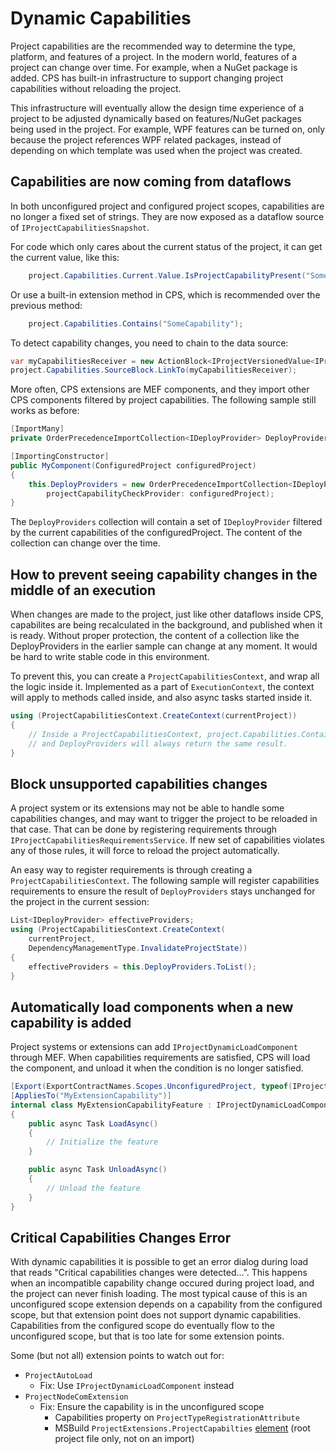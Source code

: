 # Dynamic Capabilities

Project capabilities are the recommended way to determine the type, platform,
and features of a project. In the modern world, features of a project can change over time.
For example, when a NuGet package is added. CPS has built-in infrastructure to support
changing project capabilities without reloading the project.

This infrastructure will eventually allow the design time experience of
a project to be adjusted dynamically based on features/NuGet packages being used in the project.
For example, WPF features can be turned on, only because the project references WPF related packages,
instead of depending on which template was used when the project was created.
 

## Capabilities are now coming from dataflows

In both unconfigured project and configured project scopes, capabilities are no longer a fixed set of strings. 
They are now exposed as a dataflow source of `IProjectCapabilitiesSnapshot`.

For code which only cares about the current status of the project, it can get the current value,
like this:

```csharp
    project.Capabilities.Current.Value.IsProjectCapabilityPresent("SomeCapability");
```

Or use a built-in extension method in CPS, which is recommended over the previous method:

```csharp
    project.Capabilities.Contains("SomeCapability");
```

To detect capability changes, you need to chain to the data source:

```csharp
var myCapabilitiesReceiver = new ActionBlock<IProjectVersionedValue<IProjectCapabilitiesSnapshot>>(...);
project.Capabilities.SourceBlock.LinkTo(myCapabilitiesReceiver);
```

More often, CPS extensions are MEF components, and they import other CPS components filtered by project
capabilities. The following sample still works as before:

```csharp
[ImportMany]
private OrderPrecedenceImportCollection<IDeployProvider> DeployProviders { get; set; }

[ImportingConstructor]
public MyComponent(ConfiguredProject configuredProject)
{
    this.DeployProviders = new OrderPrecedenceImportCollection<IDeployProvider>(
        projectCapabilityCheckProvider: configuredProject);
}       
```

The `DeployProviders` collection will contain a set of `IDeployProvider` filtered by the current capabilities
of the configuredProject. The content of the collection can change over the time. 

## How to prevent seeing capability changes in the middle of an execution

When changes are made to the project, just like other dataflows inside CPS, capabilites are being recalculated
in the background, and published when it is ready. Without proper protection, the content of a collection
like the DeployProviders in the earlier sample can change at any moment. It would be hard to write stable
code in this environment.

To prevent this, you can create a `ProjectCapabilitiesContext`, and wrap all the logic
inside it. Implemented as a part of `ExecutionContext`, the context will apply to methods called inside, and
also async tasks started inside it. 

```csharp
using (ProjectCapabilitiesContext.CreateContext(currentProject))
{
    // Inside a ProjectCapabilitiesContext, project.Capabilities.Contains("SomeCapability")
    // and DeployProviders will always return the same result.
}
```

## Block unsupported capabilities changes

A project system or its extensions may not be able to handle some capabilities changes,
and may want to trigger the project to be reloaded in that case.
That can be done by registering requirements through `IProjectCapabilitiesRequirementsService`.
If new set of capabilities violates any of those rules, it will force to reload the project automatically.

An easy way to register requirements is through creating a `ProjectCapabilitiesContext`.  The following
sample will register capabilities requirements to ensure the result of `DeployProviders` stays unchanged
for the project in the current session:

```csharp
List<IDeployProvider> effectiveProviders;
using (ProjectCapabilitiesContext.CreateContext(
    currentProject,
    DependencyManagementType.InvalidateProjectState))
{
    effectiveProviders = this.DeployProviders.ToList();
}
```

## Automatically load components when a new capability is added

Project systems or extensions can add `IProjectDynamicLoadComponent` through MEF. 
When capabilities requirements are satisfied, CPS will load the component, 
and unload it when the condition is no longer satisfied.

```csharp
[Export(ExportContractNames.Scopes.UnconfiguredProject, typeof(IProjectDynamicLoadComponent))]
[AppliesTo("MyExtensionCapability")]
internal class MyExtensionCapabilityFeature : IProjectDynamicLoadComponent
{
    public async Task LoadAsync()
    {
        // Initialize the feature
    }

    public async Task UnloadAsync()
    {
        // Unload the feature
    }
}
 ```

## Critical Capabilities Changes Error

With dynamic capabilities it is possible to get an error dialog during load that reads
"Critical capabilities changes were detected...". This happens when an incompatible
capability change occured during project load, and the project can never finish loading.
The most typical cause of this is an unconfigured scope extension depends on a capability
from the configured scope, but that extension point does not support dynamic capabilities.
Capabilities from the configured scope do eventually flow to the unconfigured scope, but
that is too late for some extension points.

Some (but not all) extension points to watch out for:
- `ProjectAutoLoad`
   * Fix: Use `IProjectDynamicLoadComponent` instead
- `ProjectNodeComExtension`
   * Fix: Ensure the capability is in the unconfigured scope
      * Capabilities property on `ProjectTypeRegistrationAttribute`
      * MSBuild `ProjectExtensions.ProjectCapabilties` [element](https://msdn.microsoft.com/en-us/library/ycwcwzs7.aspx)
        (root project file only, not on an import)
